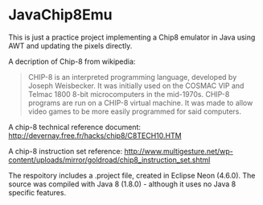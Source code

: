 # JavaChip8Emu

This is just a practice project implementing a Chip8 emulator in Java using AWT and updating the pixels directly.

A decription of Chip-8 from wikipedia:

> CHIP-8 is an interpreted programming language, developed by Joseph Weisbecker. It was initially used on the COSMAC VIP and Telmac 1800 8-bit microcomputers in the mid-1970s. CHIP-8 programs are run on a CHIP-8 virtual machine. It was made to allow video games to be more easily programmed for said computers.

A chip-8 technical reference document: http://devernay.free.fr/hacks/chip8/C8TECH10.HTM

A chip-8 instruction set reference: http://www.multigesture.net/wp-content/uploads/mirror/goldroad/chip8_instruction_set.shtml

The respoitory includes a .project file, created in Eclipse Neon (4.6.0).
The source was compiled with Java 8 (1.8.0) - although it uses no Java 8 specific features.

